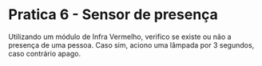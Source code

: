# Pratica 6 - Sensor de presença

Utilizando um módulo de Infra Vermelho, verifico se existe ou não a
presença de uma pessoa. Caso sim, aciono uma lâmpada por 3 segundos, caso
contrário apago.
